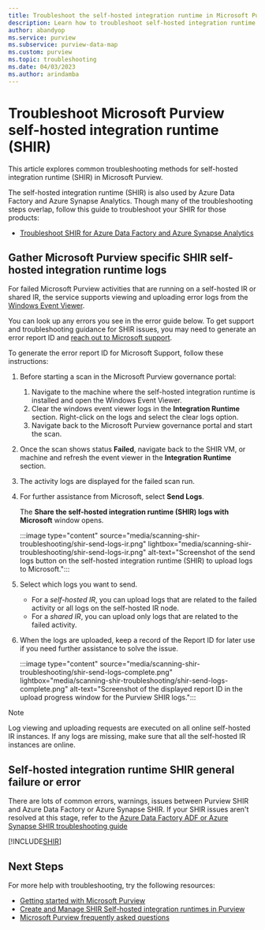 ```yaml
---
title: Troubleshoot the self-hosted integration runtime in Microsoft Purview
description: Learn how to troubleshoot self-hosted integration runtime issues in Microsoft Purview. 
author: abandyop
ms.service: purview
ms.subservice: purview-data-map
ms.custom: purview
ms.topic: troubleshooting
ms.date: 04/03/2023
ms.author: arindamba
---
```


# Troubleshoot Microsoft Purview self-hosted integration runtime (SHIR)

This article explores common troubleshooting methods for self-hosted integration runtime (SHIR) in Microsoft Purview.

The self-hosted integration runtime (SHIR) is also used by Azure Data Factory and Azure Synapse Analytics. Though many of the troubleshooting steps overlap, follow this guide to troubleshoot your SHIR for those products:

- [Troubleshoot SHIR for Azure Data Factory and Azure Synapse Analytics](../data-factory/self-hosted-integration-runtime-troubleshoot-guide.md)

## Gather Microsoft Purview specific SHIR self-hosted integration runtime logs

For failed Microsoft Purview activities that are running on a self-hosted IR or shared IR, the service supports viewing and uploading error logs from the [Windows Event Viewer](/shows/inside/event-viewer).

You can look up any errors you see in the error guide below.
To get support and troubleshooting guidance for SHIR issues, you may need to generate an error report ID and [reach out to Microsoft support](https://azure.microsoft.com/support/create-ticket/).

To generate the error report ID for Microsoft Support, follow these instructions:

1. Before starting a scan in the Microsoft Purview governance portal:

    1. Navigate to the machine where the self-hosted integration runtime is installed and open the Windows Event Viewer.
    1. Clear the windows event viewer logs in the **Integration Runtime** section. Right-click on the logs and select the clear logs option.
    1. Navigate back to the Microsoft Purview governance portal and start the scan.

1. Once the scan shows status **Failed**, navigate back to the SHIR VM, or machine and refresh the event viewer in the **Integration Runtime** section.
1. The activity logs are displayed for the failed scan run.

1. For further assistance from Microsoft, select **Send Logs**.

   The **Share the self-hosted integration runtime (SHIR) logs with Microsoft** window opens.

    :::image type="content" source="media/scanning-shir-troubleshooting/shir-send-logs-ir.png" lightbox="media/scanning-shir-troubleshooting/shir-send-logs-ir.png" alt-text="Screenshot of the send logs button on the self-hosted integration runtime (SHIR) to upload logs to Microsoft.":::

1. Select which logs you want to send.

    * For a *self-hosted IR*, you can upload logs that are related to the failed activity or all logs on the self-hosted IR node.
    * For a *shared IR*, you can upload only logs that are related to the failed activity.

1. When the logs are uploaded, keep a record of the Report ID for later use if you need further assistance to solve the issue.

    :::image type="content" source="media/scanning-shir-troubleshooting/shir-send-logs-complete.png" lightbox="media/scanning-shir-troubleshooting/shir-send-logs-complete.png" alt-text="Screenshot of the displayed report ID in the upload progress window for the Purview SHIR logs.":::

> [!NOTE]
> Log viewing and uploading requests are executed on all online self-hosted IR instances. If any logs are missing, make sure that all the self-hosted IR instances are online.

## Self-hosted integration runtime SHIR general failure or error

There are lots of common errors, warnings, issues between Purview SHIR and Azure Data Factory or Azure Synapse SHIR. If your SHIR issues aren't resolved at this stage, refer to the [Azure Data Factory ADF or Azure Synapse SHIR troubleshooting guide](../data-factory/self-hosted-integration-runtime-troubleshoot-guide.md)

[!INCLUDE[SHIR](./includes/troubleshoot-shir-include.md)]

## Next Steps

For more help with troubleshooting, try the following resources:

- [Getting started with Microsoft Purview](https://azure.microsoft.com/products/purview/)
- [Create and Manage SHIR Self-hosted integration runtimes in Purview](manage-integration-runtimes.md)
- [Microsoft Purview frequently asked questions](frequently-asked-questions.yml)
